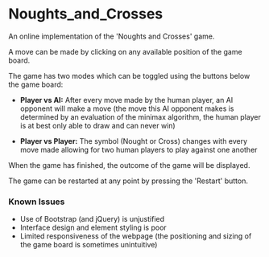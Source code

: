 # Noughts_and_Crosses
An online implementation of the 'Noughts and Crosses' game.

A move can be made by clicking on any available position of the game board.

The game has two modes which can be toggled using the buttons below the game board:

* **Player vs AI:** After every move made by the human player, an AI opponent will make a move (the move this AI opponent makes is determined by an evaluation of the minimax algorithm, the human player is at best only able to draw and can never win)

* **Player vs Player:** The symbol (Nought or Cross) changes with every move made allowing for two human players to play against one another

When the game has finished, the outcome of the game will be displayed. 

The game can be restarted at any point by pressing the 'Restart' button.

### Known Issues
* Use of Bootstrap (and jQuery) is unjustified
* Interface design and element styling is poor
* Limited responsiveness of the webpage (the positioning and sizing of the game board is sometimes unintuitive)
